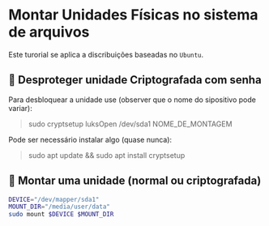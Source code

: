 # Montar Unidades Físicas no sistema de arquivos

Este turorial se aplica a discribuições baseadas no `Ubuntu`.


## 🔐 Desproteger unidade Criptografada com senha

Para desbloquear a unidade use (observer que o nome do sipositivo pode variar):
> sudo cryptsetup luksOpen /dev/sda1 NOME_DE_MONTAGEM

Pode ser necessário instalar algo (quase nunca):
> sudo apt update && sudo apt install cryptsetup


## 💽 Montar uma unidade (normal ou criptografada)

```sh
DEVICE="/dev/mapper/sda1"
MOUNT_DIR="/media/user/data"
sudo mount $DEVICE $MOUNT_DIR
```
